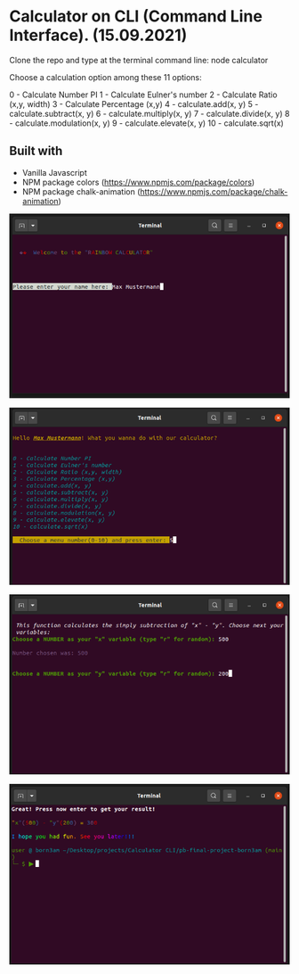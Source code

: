 # Calculator on CLI (Command Line Interface). (15.09.2021)

Clone the repo and type at the terminal command line: node calculator

Choose a calculation option among these 11 options:

0 - Calculate Number PI
1 - Calculate Eulner's number
2 - Calculate Ratio (x,y, width)
3 - Calculate Percentage (x,y)
4 - calculate.add(x, y)
5 - calculate.subtract(x, y)
6 - calculate.multiply(x, y)
7 - calculate.divide(x, y)
8 - calculate.modulation(x, y)
9 - calculate.elevate(x, y)
10 - calculate.sqrt(x)

## Built with
- Vanilla Javascript
- NPM package colors (https://www.npmjs.com/package/colors)
- NPM package chalk-animation (https://www.npmjs.com/package/chalk-animation)


![](./calculator-1.png)

![](./calculator-2.png)

![](./calculator-3.png)

![](./calculator-4.png)
